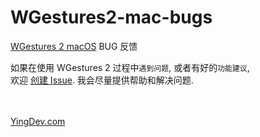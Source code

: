 # WGestures2-mac-bugs
[WGestures 2 macOS](https://www.yingdev.com/projects/wgestures2) BUG 反馈

如果在使用 WGestures 2 过程中`遇到问题`, 或者有好的`功能建议`,<br>
欢迎 [创建 Issue](https://github.com/yingDev/WGestures2-mac-bugs/issues/new). 我会尽量提供帮助和解决问题. 



<br><br>
[YingDev.com](https://www.yingdev.com/projects/wgestures2)
